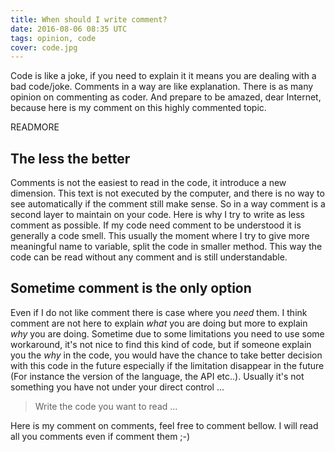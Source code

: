 ```yaml
---
title: When should I write comment?
date: 2016-08-06 08:35 UTC
tags: opinion, code
cover: code.jpg
---
```


Code is like a joke, if you need to explain it it means you are dealing with a bad code/joke.
Comments in a way are like explanation.
There is as many opinion on commenting as coder.
And prepare to be amazed, dear Internet, because here is my comment on this highly commented topic.

READMORE

## The less the better

Comments is not the easiest to read in the code, it introduce a new dimension. 
This text is not executed by the computer, and there is no way to see automatically if the comment still make sense. 
So in a way comment is a second layer to maintain on your code.
Here is why I try to write as less comment as possible.
If my code need comment to be understood it is generally a code smell.
This usually the moment where I try to give more meaningful name to variable, split the code in smaller method. 
This way the code can be read without any comment and is still understandable.

## Sometime comment is the only option

Even if I do not like comment there is case where you *need* them.
I think comment are not here to explain *what* you are doing but more to explain *why* you are doing.
Sometime due to some limitations you need to use some workaround, it's not nice to find this kind of code, but if someone explain you the *why* in the code, you would have the chance to take better decision with this code in the future especially if the limitation disappear in the future (For instance the version of the language, the API etc..).
Usually it's not something you have not under your direct control ...

> Write the code you want to read ...

Here is my comment on comments, feel free to comment bellow. I will read all you comments even if comment them ;-)